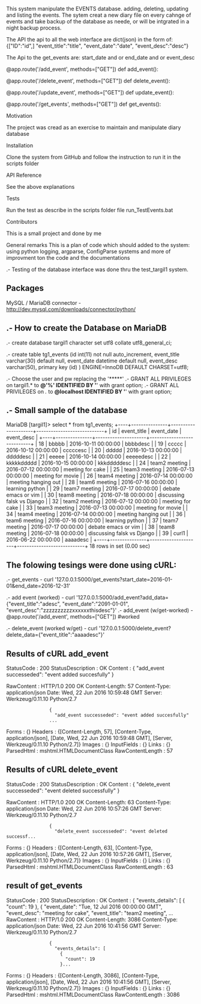 This system manipulate the EVENTS database.
adding, deleting, updating and listing the events.
The sytem creat a new diary file on every cahnge of events
and take backup of the database as neede, or will be intgrated
in a night backup process.

The API
the api to all the web interface are dict(json) in the form of:
{["ID":"id",] "event_title":"title", "event_date":"date", "event_desc":"desc"}

The Api to the get_events are: start_date and or end_date and or event_desc

@app.route('/add_event', methods=["GET"]) 
def add_event():

@app.route('/delete_event', methods=["GET"])
def delete_event():

@app.route('/update_event', methods=["GET"])
def update_event():

@app.route('/get_events', methods=["GET"])
def get_events():

Motivation

The project was cread as an exercise to maintain and manipulate diary database

Installation

Clone the system from GitHub and follow the instruction to run it in the scripts folder

API Reference

See the above explanations

Tests

Run the test as describe in the scripts folder file run_TestEvents.bat

Contributors

This is a small project and done by me


General remarks
This is a plan of code which should added to the system:
using python logging, argparse, ConfigParse systems
and more of improvment ton the code and the documentations 

.- Testing of the database interface was done thru the test_targil1 system. 


Packages
-----------------
MySQL / MariaDB connector - http://dev.mysql.com/downloads/connector/python/

.- How to create the Database on MariaDB
-----------------------------------------
.- create database targil1 character set utf8 collate utf8_general_ci;

.- create table tg1_events (id int(11) not null auto_increment, event_title varchar(30) default null, event_date datetime default null, event_desc varchar(50), primary key (id) ) ENGINE=InnoDB DEFAULT CHARSET=utf8;

.- Choose the user and pw replacing the '*****'
.- GRANT ALL PRIVILEGES on targil1.* to ******@'%' IDENTIFIED BY '******' with grant option;
.- GRANT ALL PRIVILEGES on *.* to ******@localhost IDENTIFIED BY '******' with grant option;


.- Small sample of the database
-----------------------
MariaDB [targil1]> select * from tg1_events;
+----+---------------+---------------------+----------------------------+
| id | event_title   | event_date          | event_desc                 |
+----+---------------+---------------------+----------------------------+
| 18 | bbbbb         | 2016-10-11 00:00:00 | bbbbdesc                   |
| 19 | ccccc         | 2016-10-12 00:00:00 | cccccesc                   |
| 20 | ddddd         | 2016-10-13 00:00:00 | dddddesc                   |
| 21 | eeeee         | 2016-10-14 00:00:00 | eeeeedesc                  |
| 22 | kkkkkddddd    | 2016-10-15 00:00:00 | kkkdddddesc                |
| 24 | team2 meeting | 2016-07-12 00:00:00 | meeting for cake           |
| 25 | team3 meeting | 2016-07-13 00:00:00 | meeting for movie          |
| 26 | team4 meeting | 2016-07-14 00:00:00 | meeting hanging out        |
| 28 | team6 meeting | 2016-07-16 00:00:00 | learning python            |
| 29 | team7 meeting | 2016-07-17 00:00:00 | debate emacs or vim        |
| 30 | team8 meeting | 2016-07-18 00:00:00 | discussing falsk vs Django |
| 32 | team2 meeting | 2016-07-12 00:00:00 | meeting for cake           |
| 33 | team3 meeting | 2016-07-13 00:00:00 | meeting for movie          |
| 34 | team4 meeting | 2016-07-14 00:00:00 | meeting hanging out        |
| 36 | team6 meeting | 2016-07-16 00:00:00 | learning python            |
| 37 | team7 meeting | 2016-07-17 00:00:00 | debate emacs or vim        |
| 38 | team8 meeting | 2016-07-18 00:00:00 | discussing falsk vs Django |
| 39 | curl1         | 2016-06-22 00:00:00 | aaaadesc                   |
+----+---------------+---------------------+----------------------------+
18 rows in set (0.00 sec)

The folowing tesings were done using cURL:
-------------------------------------------
.- get_events - curl '127.0.0.1:5000/get_events?start_date=2016-01-01&end_date=2016-12-31'

.- add event (worked) - curl '127.0.0.1:5000/add_event?add_data={"event_title":"adesc", "event_date":"2091-01-01", "event_desc":"zzzzzzzzzzxxxxxxthisdesc"}'
     .- add_event (w/get-worked) - @app.route('/add_event', methods=["GET"])  #worked

.- delete_event (worked w/get) - curl '127.0.0.1:5000/delete_event?delete_data={"event_title":"aaaadesc"}'

Results of cURL add_event
-------------------------
StatusCode        : 200
StatusDescription : OK
Content           : {
                      "add_event successeded": "event added succesfully"
                    }

RawContent        : HTTP/1.0 200 OK
                    Content-Length: 57
                    Content-Type: application/json
                    Date: Wed, 22 Jun 2016 10:59:48 GMT
                    Server: Werkzeug/0.11.10 Python/2.7

                    {
                      "add_event successeded": "event added succesfully"
                    ...
Forms             : {}
Headers           : {[Content-Length, 57], [Content-Type, application/json], [Date, Wed, 22 Jun 2016 10:59:48 GMT],
                    [Server, Werkzeug/0.11.10 Python/2.7]}
Images            : {}
InputFields       : {}
Links             : {}
ParsedHtml        : mshtml.HTMLDocumentClass
RawContentLength  : 57


Results of cURL delete_event
-----------------------------
StatusCode        : 200
StatusDescription : OK
Content           : {
                      "delete_event successeded": "event deleted successfully"
                    }

RawContent        : HTTP/1.0 200 OK
                    Content-Length: 63
                    Content-Type: application/json
                    Date: Wed, 22 Jun 2016 10:57:26 GMT
                    Server: Werkzeug/0.11.10 Python/2.7

                    {
                      "delete_event successeded": "event deleted successf...
Forms             : {}
Headers           : {[Content-Length, 63], [Content-Type, application/json], [Date, Wed, 22 Jun 2016 10:57:26 GMT],
                    [Server, Werkzeug/0.11.10 Python/2.7]}
Images            : {}
InputFields       : {}
Links             : {}
ParsedHtml        : mshtml.HTMLDocumentClass
RawContentLength  : 63

result of get_events
---------------------
StatusCode        : 200
StatusDescription : OK
Content           : {
                      "events_details": [
                        {
                          "count": 19
                        },
                        {
                          "event_date": "Tue, 12 Jul 2016 00:00:00 GMT",
                          "event_desc": "meeting for cake",
                          "event_title": "team2 meeting",
                        ...
RawContent        : HTTP/1.0 200 OK
                    Content-Length: 3086
                    Content-Type: application/json
                    Date: Wed, 22 Jun 2016 10:41:56 GMT
                    Server: Werkzeug/0.11.10 Python/2.7

                    {
                      "events_details": [
                        {
                          "count": 19
                        }...
Forms             : {}
Headers           : {[Content-Length, 3086], [Content-Type, application/json], [Date, Wed, 22 Jun 2016 10:41:56 GMT],
                    [Server, Werkzeug/0.11.10 Python/2.7]}
Images            : {}
InputFields       : {}
Links             : {}
ParsedHtml        : mshtml.HTMLDocumentClass
RawContentLength  : 3086